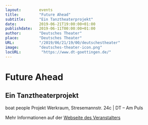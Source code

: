 ```yaml
---
layout:        events
title:         "Future Ahead"
subtitle:      "Ein Tanztheaterprojekt"
date:          2019-06-21T19:00:00+01:00
publishdate:   2019-06-11T00:00:00+01:00
author:        "Deutsches Theater"
place:         "Deutsches Theater"
URL:           "/2019/06/21/19/00/deutschestheater"
image:         "deutsches-theater-icon.png"
locURL:         "https://www.dt-goettingen.de/"
---
```


Future Ahead
===========

Ein Tanztheaterprojekt
-----------

 boat people Projekt Werkraum, Stresemannstr. 24c | DT – Am Puls

Mehr Informationen auf der [Webseite des Veranstalters](https://www.dt-goettingen.de/stueck/future-ahead/)

